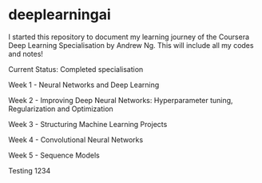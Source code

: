 # deeplearningai
I started this repository to document my learning journey of the Coursera Deep Learning Specialisation by Andrew Ng. This will include all my codes and notes!

Current Status: Completed specialisation

Week 1 - Neural Networks and Deep Learning

Week 2 - Improving Deep Neural Networks: Hyperparameter tuning, Regularization and Optimization

Week 3 - Structuring Machine Learning Projects

Week 4 - Convolutional Neural Networks

Week 5 - Sequence Models

Testing 1234